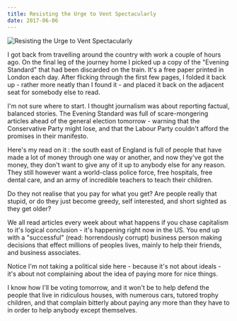```yaml
---
title: Resisting the Urge to Vent Spectacularly
date: 2017-06-06
---
```


![Resisting the Urge to Vent Spectacularly](https://source.unsplash.com/4v9Kk01mEbY/1600x900)

I got back from travelling around the country with work a couple of hours ago. On the final leg of the journey home I picked up a copy of the "Evening Standard" that had been discarded on the train. It's a free paper printed in London each day. After flicking through the first few pages, I folded it back up - rather more neatly than I found it - and placed it back on the adjacent seat for somebody else to read.

I'm not sure where to start. I thought journalism was about reporting factual, balanced stories. The Evening Standard was full of scare-mongering articles ahead of the general election tomorrow - warning that the Conservative Party might lose, and that the Labour Party couldn't afford the promises in their manifesto.

Here's my read on it : the south east of England is full of people that have made a lot of money through one way or another, and now they've got the money, they don't want to give any of it up to anybody else for any reason. They still however want a world-class police force, free hospitals, free dental care, and an army of incredible teachers to teach their children.

Do they not realise that you pay for what you get? Are people really that stupid, or do they just become greedy, self interested, and short sighted as they get older?

We all read articles every week about what happens if you chase capitalism to it's logical conclusion - it's happening right now in the US. You end up with a "successful" (read: horrendously corrupt) business person making decisions that effect millions of peoples lives, mainly to help their friends, and business associates.

Notice I'm not taking a political side here - because it's not about ideals - it's about not complaining about the idea of paying more for nice things.

I know how I'll be voting tomorrow, and it won't be to help defend the people that live in ridiculous houses, with numerous cars, tutored trophy children, and that complain bitterly about paying any more than they have to in order to help anybody except themselves.